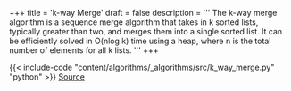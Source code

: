 +++
title = 'k-way Merge'
draft = false
description =  '''
The k-way merge algorithm is a sequence merge algorithm that takes in k sorted
lists, typically greater than two, and merges them into a single sorted list.
It can be efficiently solved in O(nlog k) time using a heap, where n is the
total number of elements for all k lists.
'''
+++

{{< include-code "content/algorithms/_algorithms/src/k_way_merge.py" "python" >}}
[Source](https://github.com/grind-rip/algorithms/blob/master/src/k_way_merge.py)
